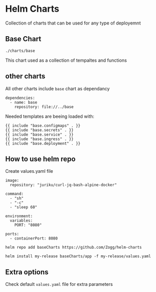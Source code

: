 # Helm Charts

Collection of charts that can be used for any type of deployemnt


## Base Chart

`./charts/base`

This chart used as a collection of tempaltes and functions

## other charts

All other charts include `base` chart as dependancy
```
dependencies:
  - name: base
    repository: file://../base
```

Needed templates are beeing loaded with:
```
{{ include "base.configmaps" . }}
{{ include "base.secrets" . }}
{{ include "base.service" . }}
{{ include "base.ingress" . }}
{{ include "base.deployment" . }}
```

## How to use helm repo

Create values.yaml file
```
image:
  repository: "juriku/curl-jq-bash-alpine-docker"

command:
  - "sh"
  - "-c"
  - "sleep 60"

environment:
  variables:
    PORT: "8080"

ports:
  - containerPort: 8080
```

```
helm repo add baseCharts https://github.com/Zogg/helm-charts
```

```
helm install my-release baseCharts/app -f my-release/values.yaml
```

## Extra options

Check default `values.yaml` file for extra parameters
